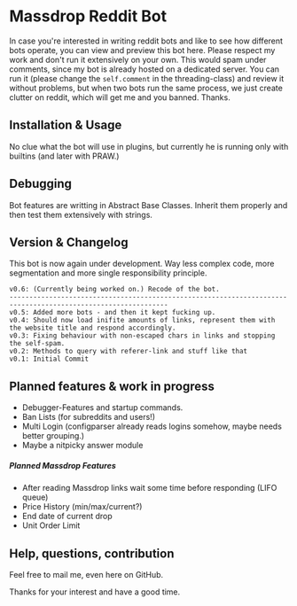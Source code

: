 # Massdrop Reddit Bot
In case you're interested in writing reddit bots and like to see how different bots operate, you can view and preview this bot here. Please respect my work and don't run it extensively on your own. This would spam under comments, since my bot is already hosted on a dedicated server. You can run it (please change the `self.comment` in the threading-class) and review it without problems, but when two bots run the same process, we just create clutter on reddit, which will get me and you banned. Thanks.

## Installation & Usage
No clue what the bot will use in plugins, but currently he is running only with builtins (and later with PRAW.)

## Debugging
Bot features are writting in Abstract Base Classes. Inherit them properly and then test them extensively with strings.

## Version & Changelog
This bot is now again under development. Way less complex code, more segmentation and more single responsibility principle.

```
v0.6: (Currently being worked on.) Recode of the bot.
--------------------------------------------------------------------------------------------------------------
v0.5: Added more bots - and then it kept fucking up.
v0.4: Should now load inifite amounts of links, represent them with the website title and respond accordingly.
v0.3: Fixing behaviour with non-escaped chars in links and stopping the self-spam.
v0.2: Methods to query with referer-link and stuff like that
v0.1: Initial Commit
```

## Planned features & work in progress
- Debugger-Features and startup commands.
- Ban Lists (for subreddits and users!)
- Multi Login (configparser already reads logins somehow, maybe needs better grouping.)
- Maybe a nitpicky answer module

##### Planned Massdrop Features
- After reading Massdrop links wait some time before responding (LIFO queue)
- Price History (min/max/current?)
- End date of current drop
- Unit Order Limit

## Help, questions, contribution
Feel free to mail me, even here on GitHub.

Thanks for your interest and have a good time.
